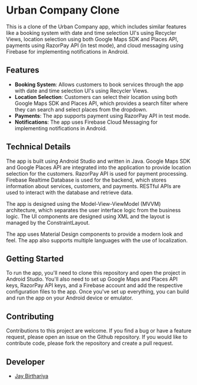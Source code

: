 # Urban Company Clone

This is a clone of the Urban Company app, which includes similar features like a booking system with date and time selection UI's using Recycler Views, location selection using both Google Maps SDK and Places API, payments using RazorPay API (in test mode), and cloud messaging using Firebase for implementing notifications in Android.

## Features

- **Booking System**: Allows customers to book services through the app with date and time selection UI's using Recycler Views.
- **Location Selection**: Customers can select their location using both Google Maps SDK and Places API, which provides a search filter where they can search and select places from the dropdown.
- **Payments**: The app supports payment using RazorPay API in test mode.
- **Notifications**: The app uses Firebase Cloud Messaging for implementing notifications in Android.

## Technical Details

The app is built using Android Studio and written in Java. Google Maps SDK and Google Places API are integrated into the application to provide location selection for the customers. RazorPay API is used for payment processing. Firebase Realtime Database is used for the backend, which stores information about services, customers, and payments. RESTful APIs are used to interact with the database and retrieve data.

The app is designed using the Model-View-ViewModel (MVVM) architecture, which separates the user interface logic from the business logic. The UI components are designed using XML and the layout is managed by the ConstraintLayout.

The app uses Material Design components to provide a modern look and feel. The app also supports multiple languages with the use of localization.

## Getting Started

To run the app, you'll need to clone this repository and open the project in Android Studio. You'll also need to set up Google Maps and Places API keys, RazorPay API keys, and a Firebase account and add the respective configuration files to the app. Once you've set up everything, you can build and run the app on your Android device or emulator.

## Contributing

Contributions to this project are welcome. If you find a bug or have a feature request, please open an issue on the Github repository. If you would like to contribute code, please fork the repository and create a pull request.

## Developer 

- [Jay Birthariya](https://github.com/JayBirthariya581)
